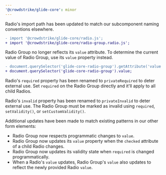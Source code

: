 ```yaml
---
'@crowdstrike/glide-core': minor
---
```


Radio's import path has been updated to match our subcomponent naming conventions elsewhere.

```diff
- import '@crowdstrike/glide-core/radio.js';
+ import '@crowdstrike/glide-core/radio-group.radio.js';
```

Radio Group no longer reflects its `value` attribute. To determine the current value of Radio Group, use its `value` property instead.

```diff
- document.querySelector('glide-core-radio-group').getAttribute('value');
+ document.querySelector('glide-core-radio-group').value;
```

Radio's `required` property has been renamed to `privateRequired` to deter external use. Set `required` on the Radio Group directly and it'll apply to all child Radios.

Radio's `invalid` property has been renamed to `privateInvalid` to deter external use. The Radio Group must be marked as invalid using `required`, `setValidity()`, or `setCustomValidity()`.

Additional updates have been made to match existing patterns in our other form elements:

- Radio Group now respects programmatic changes to `value`.
- Radio Group now updates its `value` property when the `checked` attribute of a child Radio changes.
- Radio Group now updates its validity state when `required` is changed programmatically.
- When a Radio's `value` updates, Radio Group's `value` also updates to reflect the newly provided Radio `value`.
